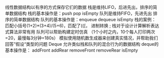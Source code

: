 线性数据结构以有序的方式保存它们的数据
栈是维持LIFO，后进先出，排序的简单数据结构
栈的基本操作是：push pop isEmpty
队列是维持FIFO，先进先出 排序的简单数据结构
队列的基本操作是：enqueue dequeue isEmpty
栈的案例：匹配小括号(1+2)*(3+4)/(5+6)，匹配了({[， 进制转换 ;
栈对于设计计算解析表达式算法非常有用
队列可以帮助构建定时仿真 （1个小时之内，10个每人打印两次=20，最慢每3分钟=180s）
模拟使用随机数生成器来创建真实情况，并帮助我们回答”假设“类型的问题
Deque 允许类似栈和队列的混合行为的数据结构
deque的基本操作是： addFront addRear removeFront removeRear isEmpty